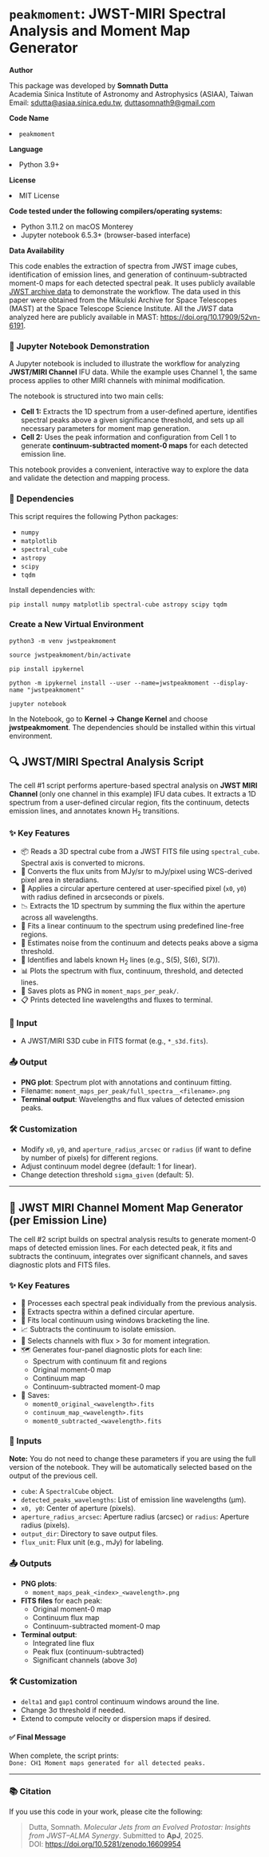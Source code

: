 <!DOCTYPE html>
<html lang="en">
<body>

<h1><code>peakmoment</code>: JWST-MIRI Spectral Analysis and Moment Map Generator</h1>

<p><strong>Author</strong></p>
<p>
  This package was developed by <strong>Somnath Dutta</strong><br>
  Academia Sinica Institute of Astronomy and Astrophysics (ASIAA), Taiwan<br>
  Email: <a href="mailto:sdutta@asiaa.sinica.edu.tw">sdutta@asiaa.sinica.edu.tw</a>,
  <a href="mailto:duttasomnath9@gmail.com">duttasomnath9@gmail.com</a>
</p>

<p><strong>Code Name</strong></p>
<p>
  <li><code>peakmoment</code></li>
</p>

<p><strong>Language</strong></p>
<p>
  <li>Python 3.9+</li>
</p>

<p><strong>License</strong></p>
<p>
  <li>MIT License</li>
</p>

<p><strong>Code tested under the following compilers/operating systems:</strong></p>
<ul>
  <li>Python 3.11.2 on macOS Monterey</li>
  <li>Jupyter notebook 6.5.3+ (browser-based interface)</li>
</ul>


  <p><strong>Data Availability</strong></p>
<p>
This code enables the extraction of spectra from JWST image cubes, identification of emission lines, and generation of continuum-subtracted moment-0 maps for each detected spectral peak. 
It uses publicly available <a href="https://archive.stsci.edu/missions-and-data/jwst" target="_blank">JWST archive data</a> to demonstrate the workflow. The data used in this paper were obtained from the Mikulski Archive for Space Telescopes (MAST) at the Space Telescope Science Institute. All the <i>JWST</i> data analyzed here are publicly available in MAST: 
  <a href="https://doi.org/10.17909/52vn-6191" target="_blank">https://doi.org/10.17909/52vn-6191</a>.
</p>


<h3>📓 Jupyter Notebook Demonstration</h3>

<p>
A Jupyter notebook is included to illustrate the workflow for analyzing 
<strong>JWST/MIRI Channel</strong> IFU data. While the example uses Channel 1, 
the same process applies to other MIRI channels with minimal modification.
</p>

<p>
The notebook is structured into two main cells:
</p>

<ul>
  <li><strong>Cell 1:</strong> Extracts the 1D spectrum from a user-defined aperture, 
      identifies spectral peaks above a given significance threshold, and sets up 
      all necessary parameters for moment map generation.</li>
  <li><strong>Cell 2:</strong> Uses the peak information and configuration from Cell 1 to 
      generate <strong>continuum-subtracted moment-0 maps</strong> for each detected emission line.</li>
</ul>

<p>
This notebook provides a convenient, interactive way to explore the data and validate 
the detection and mapping process.
</p>

<h3>🧩 Dependencies</h3>
<p>This script requires the following Python packages:</p>
<ul>
  <li><code>numpy</code></li>
  <li><code>matplotlib</code></li>
  <li><code>spectral_cube</code></li>
  <li><code>astropy</code></li>
  <li><code>scipy</code></li>
  <li><code>tqdm</code></li>
</ul>

<p> Install dependencies with:</p>
<pre><code>pip install numpy matplotlib spectral-cube astropy scipy tqdm</code></pre>

<h3> Create a New Virtual Environment</h3>
 <pre><code>python3 -m venv jwstpeakmoment</code></pre>
  <pre><code>source jwstpeakmoment/bin/activate</code></pre>
  <pre><code>pip install ipykernel</code></pre>
  <pre><code>python -m ipykernel install --user --name=jwstpeakmoment --display-name "jwstpeakmoment"</code></pre>
  <pre><code>jupyter notebook</code></pre>
  <p>In the Notebook, go to <strong>Kernel → Change Kernel</strong> and choose <strong>jwstpeakmoment</strong>. The dependencies should be installed within this virtual environment.</p>


<h2>🔍 JWST/MIRI Spectral Analysis Script</h2>
<p>
The cell #1 script performs aperture-based spectral analysis on <strong>JWST MIRI Channel </strong> (only one channel in this example) IFU data cubes. It extracts a 1D spectrum from a user-defined circular region, fits the continuum, detects emission lines, and annotates known H<sub>2</sub> transitions.
</p>

<h3>✨ Key Features</h3>
<ul>
  <li>📦 Reads a 3D spectral cube from a JWST FITS file using <code>spectral_cube</code>. Spectral axis is converted to microns.</li>
  <li>🔄 Converts the flux units from MJy/sr to mJy/pixel using WCS-derived pixel area in steradians.</li>
  <li>🎯 Applies a circular aperture centered at user-specified pixel (<code>x0</code>, <code>y0</code>) with radius defined in arcseconds  or pixels.</li>
  <li>📉 Extracts the 1D spectrum by summing the flux within the aperture across all wavelengths.</li>
  <li>🧮 Fits a linear continuum to the spectrum using predefined line-free regions.</li>
  <li>🚨 Estimates noise from the continuum and detects peaks above a sigma threshold.</li>
  <li>🧪 Identifies and labels known H<sub>2</sub> lines (e.g., S(5), S(6), S(7)).</li>
  <li>📊 Plots the spectrum with flux, continuum, threshold, and detected lines.</li>
  <li>💾 Saves plots as PNG in <code>moment_maps_per_peak/</code>.</li>
  <li>📋 Prints detected line wavelengths and fluxes to terminal.</li>
</ul>



<h3>📂 Input</h3>
<ul>
  <li>A JWST/MIRI S3D cube in FITS format (e.g., <code>*_s3d.fits</code>).</li>
</ul>

<h3>📤 Output</h3>
<ul>
  <li><strong>PNG plot</strong>: Spectrum plot with annotations and continuum fitting.</li>
  <li>Filename: <code>moment_maps_per_peak/full_spectra__&lt;filename&gt;.png</code></li>
  <li><strong>Terminal output</strong>: Wavelengths and flux values of detected emission peaks.</li>
</ul>

<h3>🛠️ Customization</h3>
<ul>
  <li>Modify <code>x0</code>, <code>y0</code>, and <code>aperture_radius_arcsec</code> or <code>radius</code> (if want to define by number of pixels) for different regions.</li>
  <li>Adjust continuum model degree (default: 1 for linear).</li>
  <li>Change detection threshold <code>sigma_given</code> (default: 5).</li>
</ul>

<hr>

<h2>🌠 JWST MIRI Channel Moment Map Generator (per Emission Line)</h2>
<p>
The cell #2 script builds on spectral analysis results to generate moment-0 maps of detected emission lines. For each detected peak, it fits and subtracts the continuum, integrates over significant channels, and saves diagnostic plots and FITS files.
</p>

<h3>✨ Key Features</h3>
<ul>
  <li>🔄 Processes each spectral peak individually from the previous analysis.</li>
  <li>🎯 Extracts spectra within a defined circular aperture.</li>
  <li>🧮 Fits local continuum using windows bracketing the line.</li>
  <li>📈 Subtracts the continuum to isolate emission.</li>
  <li>🚦 Selects channels with flux > 3σ for moment integration.</li>
  <li>🗺️ Generates four-panel diagnostic plots for each line:
    <ul>
      <li>Spectrum with continuum fit and regions</li>
      <li>Original moment-0 map</li>
      <li>Continuum map</li>
      <li>Continuum-subtracted moment-0 map</li>
    </ul>
  </li>
  <li>💾 Saves:
    <ul>
      <li><code>moment0_original_&lt;wavelength&gt;.fits</code></li>
      <li><code>continuum_map_&lt;wavelength&gt;.fits</code></li>
      <li><code>moment0_subtracted_&lt;wavelength&gt;.fits</code></li>
    </ul>
  </li>
</ul>

<h3>📂 Inputs</h3>
<p><strong>Note:</strong> You do not need to change these parameters if you are using the full version of the notebook. They will be automatically selected based on the output of the previous cell.</p>
<ul>
  <li><code>cube</code>: A <code>SpectralCube</code> object.</li>
  <li><code>detected_peaks_wavelengths</code>: List of emission line wavelengths (μm).</li>
  <li><code>x0, y0</code>: Center of aperture (pixels).</li>
  <li><code>aperture_radius_arcsec</code>: Aperture radius (arcsec) or <code>radius</code>: Aperture radius (pixels).</li>
  <li><code>output_dir</code>: Directory to save output files.</li>
  <li><code>flux_unit</code>: Flux unit (e.g., mJy) for labeling.</li>
</ul>

<h3>📤 Outputs</h3>
<ul>
  <li><strong>PNG plots</strong>:
    <ul>
      <li><code>moment_maps_peak_&lt;index&gt;_&lt;wavelength&gt;.png</code></li>
    </ul>
  </li>
  <li><strong>FITS files</strong> for each peak:
    <ul>
      <li>Original moment-0 map</li>
      <li>Continuum flux map</li>
      <li>Continuum-subtracted moment-0 map</li>
    </ul>
  </li>
  <li><strong>Terminal output</strong>:
    <ul>
      <li>Integrated line flux</li>
      <li>Peak flux (continuum-subtracted)</li>
      <li>Significant channels (above 3σ)</li>
    </ul>
  </li>
</ul>


<h3>🛠️ Customization</h3>
<ul>
  <li><code>delta1</code> and <code>gap1</code> control continuum windows around the line.</li>
  <li>Change 3σ threshold if needed.</li>
  <li>Extend to compute velocity or dispersion maps if desired.</li>
</ul>

<h4>✅ Final Message</h4>
<p>
When complete, the script prints:<br>
<code>Done: CH1 Moment maps generated for all detected peaks.</code>
</p>

<hr>

<h3>📚 Citation</h3>
<p>
If you use this code in your work, please cite the following:
</p>

<blockquote>
Dutta, Somnath. <em>Molecular Jets from an Evolved Protostar: Insights from JWST–ALMA Synergy</em>. Submitted to <strong>ApJ</strong>, 2025. <br>
DOI: <a href="https://doi.org/10.5281/zenodo.16609954" target="_blank" rel="noopener noreferrer">https://doi.org/10.5281/zenodo.16609954</a>
</blockquote>

</body>
</html>
